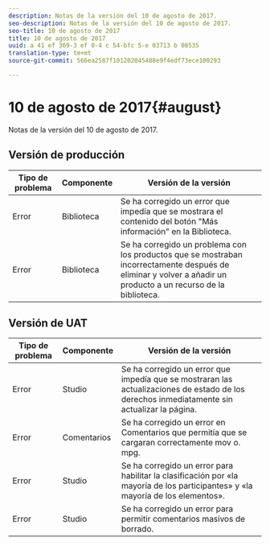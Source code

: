 ```yaml
---
description: Notas de la versión del 10 de agosto de 2017.
seo-description: Notas de la versión del 10 de agosto de 2017.
seo-title: 10 de agosto de 2017
title: 10 de agosto de 2017
uuid: a 41 ef 369-3 ef 0-4 c 54-bfc 5-e 03713 b 08535
translation-type: tm+mt
source-git-commit: 566ea2587f101202045488e9f4edf73ece100293

---
```



# 10 de agosto de 2017{#august}

Notas de la versión del 10 de agosto de 2017.

## Versión de producción

| **Tipo de problema** | **Componente** | **Versión de la versión** |
|---|---|---|
| Error | Biblioteca | Se ha corregido un error que impedía que se mostrara el contenido del botón "Más información" en la Biblioteca. |
| Error | Biblioteca | Se ha corregido un problema con los productos que se mostraban incorrectamente después de eliminar y volver a añadir un producto a un recurso de la biblioteca. |

## Versión de UAT

| **Tipo de problema** | **Componente** | **Versión de la versión** |
|---|---|---|
| Error | Studio | Se ha corregido un error que impedía que se mostraran las actualizaciones de estado de los derechos inmediatamente sin actualizar la página. |
| Error | Comentarios | Se ha corregido un error en Comentarios que permitía que se cargaran correctamente mov o. mpg. |
| Error | Studio | Se ha corregido un error para habilitar la clasificación por «la mayoría de los participantes» y «la mayoría de los elementos». |
| Error | Studio | Se ha corregido un error para permitir comentarios masivos de borrado. |

